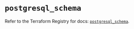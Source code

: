 # `postgresql_schema`

Refer to the Terraform Registry for docs: [`postgresql_schema`](https://registry.terraform.io/providers/sourcegraph/postgresql/1.25.0-sg.2/docs/resources/schema).
